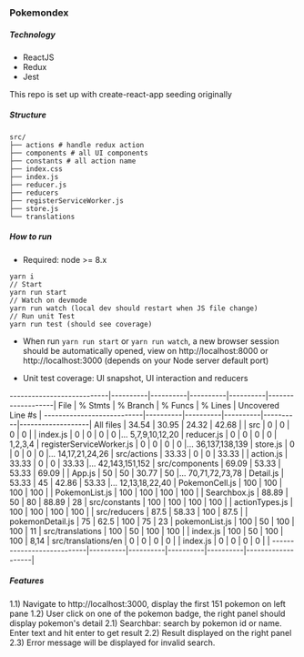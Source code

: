 ### Pokemondex

##### Technology
* ReactJS
* Redux
* Jest

This repo is set up with create-react-app seeding originally

##### Structure
```
src/
├── actions # handle redux action
├── components # all UI components
├── constants # all action name
├── index.css
├── index.js
├── reducer.js
├── reducers
├── registerServiceWorker.js
├── store.js
└── translations
```


##### How to run

* Required: node >= 8.x

```
yarn i
// Start
yarn run start
// Watch on devmode
yarn run watch (local dev should restart when JS file change)
// Run unit Test
yarn run test (should see coverage) 

```

* When run `yarn run start` or `yarn run watch`, a new browser session should be automatically opened, view on http://localhost:8000 or http://localhost:3000 (depends on your Node server default port)

* Unit test coverage: UI snapshot, UI interaction and reducers

---------------------------|----------|----------|----------|----------|-------------------|
File                       |  % Stmts | % Branch |  % Funcs |  % Lines | Uncovered Line #s |
---------------------------|----------|----------|----------|----------|-------------------|
All files                  |    34.54 |    30.95 |    24.32 |    42.68 |                   |
 src                       |        0 |        0 |        0 |        0 |                   |
  index.js                 |        0 |        0 |        0 |        0 |... 5,7,9,10,12,20 |
  reducer.js               |        0 |        0 |        0 |        0 |           1,2,3,4 |
  registerServiceWorker.js |        0 |        0 |        0 |        0 |... 36,137,138,139 |
  store.js                 |        0 |        0 |        0 |        0 |... 14,17,21,24,26 |
 src/actions               |    33.33 |        0 |        0 |    33.33 |                   |
  action.js                |    33.33 |        0 |        0 |    33.33 |... 42,143,151,152 |
 src/components            |    69.09 |    53.33 |    53.33 |    69.09 |                   |
  App.js                   |       50 |       50 |    30.77 |       50 |... 70,71,72,73,78 |
  Detail.js                |    53.33 |       45 |    42.86 |    53.33 |... 12,13,18,22,40 |
  PokemonCell.js           |      100 |      100 |      100 |      100 |                   |
  PokemonList.js           |      100 |      100 |      100 |      100 |                   |
  Searchbox.js             |    88.89 |       50 |       80 |    88.89 |                28 |
 src/constants             |      100 |      100 |      100 |      100 |                   |
  actionTypes.js           |      100 |      100 |      100 |      100 |                   |
 src/reducers              |     87.5 |    58.33 |      100 |     87.5 |                   |
  pokemonDetail.js         |       75 |     62.5 |      100 |       75 |                23 |
  pokemonList.js           |      100 |       50 |      100 |      100 |                11 |
 src/translations          |      100 |       50 |      100 |      100 |                   |
  index.js                 |      100 |       50 |      100 |      100 |              8,14 |
 src/translations/en       |        0 |        0 |        0 |        0 |                   |
  index.js                 |        0 |        0 |        0 |        0 |                   |
---------------------------|----------|----------|----------|----------|-------------------|


##### Features
1.1) Navigate to http://localhost:3000, display the first 151 pokemon on left pane
1.2) User click on one of the pokemon badge, the right panel should display pokemon's detail
2.1) Searchbar: search by pokemon id or name. Enter text and hit enter to get result
2.2) Result displayed on the right panel
2.3) Error message will be displayed for invalid search.



